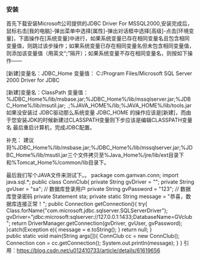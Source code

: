 
<h3>安装</h3>首先下载安装Microsoft公司提供的JDBC Driver For MSSQL2000,安装完成后，鼠标右击[我的电脑]-弹出菜单中选择[属性]-弹出对话框中选择[高级]-点击[环境变量]，下面操作在[系统变量]中进行，如果系统变量已存在相同变量名且包含相同变量值，则跳过该步操作；如果系统变量已存在相同变量名但未包含相同变量值，则添加该变量值（用英文“;”隔开）；如果系统变量不存在相同变量名，则按如下操作——
 
[新建]变量名：JDBC_Home  变量值：
C:/Program Files/Microsoft SQL Server 2000 Driver for JDBC 
 
[新建]变量名：ClassPath     变量值：
%JDBC_Home%/lib/msbase.jar;%JDBC_Home%/lib/mssqlserver.jar;%JDBC_Home%/lib/msutil.jar;
.;%JAVA_HOME%/lib;%JAVA_HOME%/lib/tools.jar
如果没安装过 JDBC驱动那么系统变量 JDBC_HOME 的操作应该是[新建]，而由于您安装JDK的时候新建过CLASSPATH变量则下步应该是编辑CLASSPATH变量名
最后重启计算机，完成JDBC配置。

补充：
建议将%JDBC_Home%/lib/msbase.jar;%JDBC_Home%/lib/mssqlserver.jar;%JDBC_Home%/lib/msutil.jar三个文件拷贝至%Java_Home%/jre/lib/ext目录下和%Tomcat_Home%/common/lib目录下。

最后我们写个JAVA文件来测试下。。
package com.gamvan.conn;
import java.sql.*;
public class ConnClub{
    private String gvDriver = ""; 
    private String gvUser = "sa"; // 数据库登录用户
    private String gvPassword = "123"; // 数据库登录密码
    private Statement sta;
    private static String message = "恭喜，数据库连接正常！";
    public Connection getConnection(){
        try{
            Class.forName("com.microsoft.jdbc.sqlserver.SQLServerDriver");
            gvDriver="jdbc:microsoft:sqlserver://127.0.0.1:1433;DatabaseName=GVclub";
            return DriverManager.getConnection(gvDriver, gvUser, gvPassword);
           }catch(Exception e){
            message = e.toString();
        }
        return null;
    }  
    public static void main(String args[]){
        ConnClub cc = new ConnClub();
        Connection con = cc.getConnection();
        System.out.println(message);
    }
}
引用：https://blog.csdn.net/u012410733/article/details/61619656
